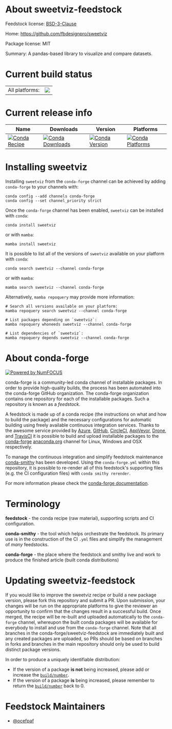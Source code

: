 About sweetviz-feedstock
========================

Feedstock license: [BSD-3-Clause](https://github.com/conda-forge/sweetviz-feedstock/blob/main/LICENSE.txt)

Home: https://github.com/fbdesignpro/sweetviz

Package license: MIT

Summary: A pandas-based library to visualize and compare datasets.

Current build status
====================


<table><tr><td>All platforms:</td>
    <td>
      <a href="https://dev.azure.com/conda-forge/feedstock-builds/_build/latest?definitionId=11797&branchName=main">
        <img src="https://dev.azure.com/conda-forge/feedstock-builds/_apis/build/status/sweetviz-feedstock?branchName=main">
      </a>
    </td>
  </tr>
</table>

Current release info
====================

| Name | Downloads | Version | Platforms |
| --- | --- | --- | --- |
| [![Conda Recipe](https://img.shields.io/badge/recipe-sweetviz-green.svg)](https://anaconda.org/conda-forge/sweetviz) | [![Conda Downloads](https://img.shields.io/conda/dn/conda-forge/sweetviz.svg)](https://anaconda.org/conda-forge/sweetviz) | [![Conda Version](https://img.shields.io/conda/vn/conda-forge/sweetviz.svg)](https://anaconda.org/conda-forge/sweetviz) | [![Conda Platforms](https://img.shields.io/conda/pn/conda-forge/sweetviz.svg)](https://anaconda.org/conda-forge/sweetviz) |

Installing sweetviz
===================

Installing `sweetviz` from the `conda-forge` channel can be achieved by adding `conda-forge` to your channels with:

```
conda config --add channels conda-forge
conda config --set channel_priority strict
```

Once the `conda-forge` channel has been enabled, `sweetviz` can be installed with `conda`:

```
conda install sweetviz
```

or with `mamba`:

```
mamba install sweetviz
```

It is possible to list all of the versions of `sweetviz` available on your platform with `conda`:

```
conda search sweetviz --channel conda-forge
```

or with `mamba`:

```
mamba search sweetviz --channel conda-forge
```

Alternatively, `mamba repoquery` may provide more information:

```
# Search all versions available on your platform:
mamba repoquery search sweetviz --channel conda-forge

# List packages depending on `sweetviz`:
mamba repoquery whoneeds sweetviz --channel conda-forge

# List dependencies of `sweetviz`:
mamba repoquery depends sweetviz --channel conda-forge
```


About conda-forge
=================

[![Powered by
NumFOCUS](https://img.shields.io/badge/powered%20by-NumFOCUS-orange.svg?style=flat&colorA=E1523D&colorB=007D8A)](https://numfocus.org)

conda-forge is a community-led conda channel of installable packages.
In order to provide high-quality builds, the process has been automated into the
conda-forge GitHub organization. The conda-forge organization contains one repository
for each of the installable packages. Such a repository is known as a *feedstock*.

A feedstock is made up of a conda recipe (the instructions on what and how to build
the package) and the necessary configurations for automatic building using freely
available continuous integration services. Thanks to the awesome service provided by
[Azure](https://azure.microsoft.com/en-us/services/devops/), [GitHub](https://github.com/),
[CircleCI](https://circleci.com/), [AppVeyor](https://www.appveyor.com/),
[Drone](https://cloud.drone.io/welcome), and [TravisCI](https://travis-ci.com/)
it is possible to build and upload installable packages to the
[conda-forge](https://anaconda.org/conda-forge) [anaconda.org](https://anaconda.org/)
channel for Linux, Windows and OSX respectively.

To manage the continuous integration and simplify feedstock maintenance
[conda-smithy](https://github.com/conda-forge/conda-smithy) has been developed.
Using the ``conda-forge.yml`` within this repository, it is possible to re-render all of
this feedstock's supporting files (e.g. the CI configuration files) with ``conda smithy rerender``.

For more information please check the [conda-forge documentation](https://conda-forge.org/docs/).

Terminology
===========

**feedstock** - the conda recipe (raw material), supporting scripts and CI configuration.

**conda-smithy** - the tool which helps orchestrate the feedstock.
                   Its primary use is in the construction of the CI ``.yml`` files
                   and simplify the management of *many* feedstocks.

**conda-forge** - the place where the feedstock and smithy live and work to
                  produce the finished article (built conda distributions)


Updating sweetviz-feedstock
===========================

If you would like to improve the sweetviz recipe or build a new
package version, please fork this repository and submit a PR. Upon submission,
your changes will be run on the appropriate platforms to give the reviewer an
opportunity to confirm that the changes result in a successful build. Once
merged, the recipe will be re-built and uploaded automatically to the
`conda-forge` channel, whereupon the built conda packages will be available for
everybody to install and use from the `conda-forge` channel.
Note that all branches in the conda-forge/sweetviz-feedstock are
immediately built and any created packages are uploaded, so PRs should be based
on branches in forks and branches in the main repository should only be used to
build distinct package versions.

In order to produce a uniquely identifiable distribution:
 * If the version of a package **is not** being increased, please add or increase
   the [``build/number``](https://docs.conda.io/projects/conda-build/en/latest/resources/define-metadata.html#build-number-and-string).
 * If the version of a package **is** being increased, please remember to return
   the [``build/number``](https://docs.conda.io/projects/conda-build/en/latest/resources/define-metadata.html#build-number-and-string)
   back to 0.

Feedstock Maintainers
=====================

* [@ocefpaf](https://github.com/ocefpaf/)

